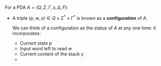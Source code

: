 For a PDA $A = \big(Q, \Sigma, \Gamma, s, \Delta, F\big)$:
* A triple $(p, w, \gamma) \in Q \times \Sigma^\ast \times \Gamma^\ast$  is known as a **configuration** of $A$.
	
	We can think of a configuration as the status of $A$ at any one time: it incorporates:
	* Current state $p$ 
	* Input word left to read $w$
	* Current content of the stack $\gamma$
	* 